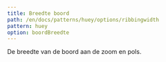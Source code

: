 ```yaml
---
title: Breedte boord
path: /en/docs/patterns/huey/options/ribbingwidth
pattern: huey
option: boordBreedte
---
```


De breedte van de boord aan de zoom en pols.